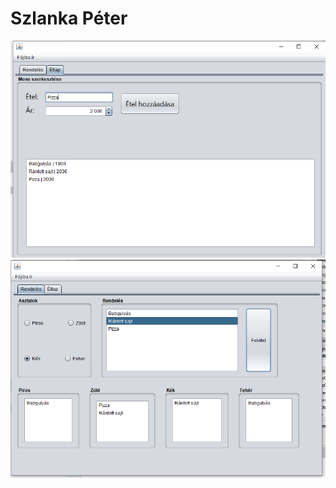# Szlanka Péter

![alt text](https://github.com/szlankapeter/etlap/blob/main/kep1.png?raw=true)
![alt text](https://github.com/szlankapeter/etlap/blob/main/kep2.png?raw=true)

